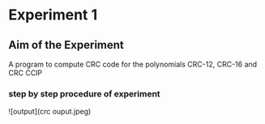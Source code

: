 # Experiment 1

## Aim of the Experiment
A program to compute CRC code for the polynomials CRC-12, CRC-16 and CRC CCIP

### step by step procedure of experiment


![output](crc ouput.jpeg)
